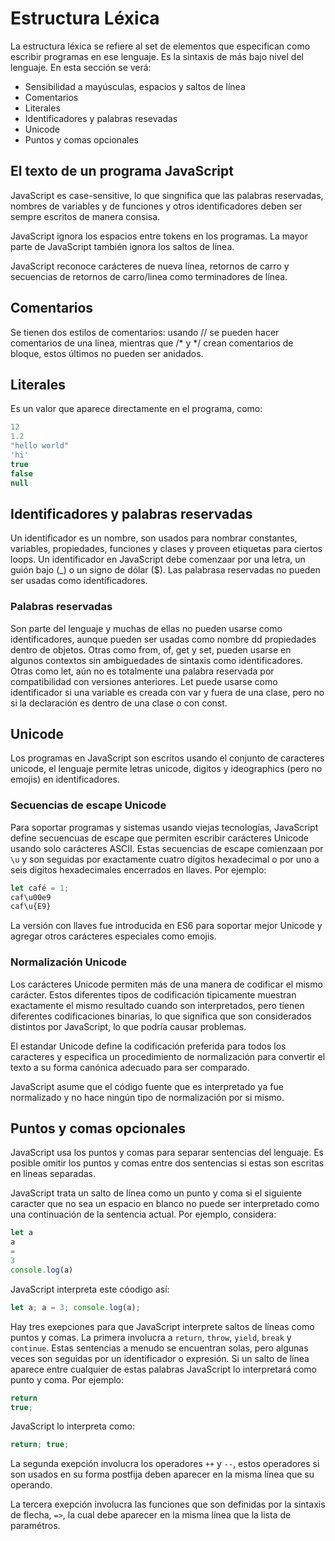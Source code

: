 # Estructura Léxica

La estructura léxica se refiere al set de elementos que especifican como escribir programas en ese lenguaje. Es la sintaxis de más bajo nivel del lenguaje. En esta sección se verá:

- Sensibilidad a mayúsculas, espacios y saltos de línea
- Comentarios
- Literales
- Identificadores y palabras resevadas
- Unicode
- Puntos y comas opcionales

## El texto de un programa JavaScript

JavaScript es case-sensitive, lo que singnifica que las palabras reservadas, nombres de variables y de funciones y otros identificadores deben ser sempre escritos de manera consisa.

JavaScript ignora los espacios entre tokens en los programas. La mayor parte de JavaScript también ignora los saltos de línea.

JavaScript reconoce carácteres de nueva línea, retornos de carro y secuencias de retornos de carro/linea como terminadores de línea.

## Comentarios

Se tienen dos estilos de comentarios: usando // se pueden hacer comentarios de una línea, mientras que /* y */ crean comentarios de bloque, estos últimos no pueden ser anidados.

## Literales

Es un valor que aparece directamente en el programa, como:

```js
12
1.2
"hello world"
'hi'
true
false
null
```

## Identificadores y palabras reservadas

Un identificador es un nombre, son usados para nombrar constantes, variables, propiedades, funciones y clases y proveen etiquetas para ciertos loops. Un identificador en JavaScript debe comenzaar por una letra, un guión bajo (_) o un signo de dólar ($). Las palabrasa reservadas no pueden ser usadas como identificadores.

### Palabras reservadas

Son parte del lenguaje y muchas de ellas no pueden usarse como identificadores, aunque pueden ser usadas como nombre dd propiedades dentro de objetos. Otras como from, of, get y set, pueden usarse en algunos contextos sin ambiguedades de sintaxis como identificadores. Otras como let, aún no es totalmente una palabra reservada por compatibilidad con versiones anteriores. Let puede usarse como identificador si una variable es creada con var y fuera de una clase, pero no si la declaración es dentro de una clase o con const.

## Unicode

Los programas en JavaScript son escritos usando el conjunto de caracteres unicode, el lenguaje permite letras unicode, digitos y ideographics (pero no emojis) en identificadores.

### Secuencias de escape Unicode

Para soportar programas y sistemas usando viejas tecnologías, JavaScript define secuencuas de escape que permiten escribir carácteres Unicode usando solo carácteres ASCII. Estas secuencias de escape comienzaan por `\u` y son seguidas por exactamente cuatro dígitos hexadecimal o por uno a seis digitos hexadecimales encerrados en llaves. Por ejemplo:

```js
let café = 1;
caf\u00e9
caf\u{E9}
```

La versión con llaves fue introducida en ES6 para soportar mejor Unicode y agregar otros carácteres especiales como emojis.

### Normalización Unicode

Los carácteres Unicode permiten más de una manera de codificar el mismo carácter. Estos diferentes tipos de codificación tipicamente muestran exactamente el mismo resultado cuando son interpretados, pero tienen diferentes codificaciones binarias, lo que significa que son considerados distintos por JavaScript, lo que podría causar problemas.

El estandar Unicode define la codificación preferida para todos los caracteres y especifica un procedimiento de normalización para convertir el texto a su forma canónica adecuado para ser comparado.

JavaScript asume que el código fuente que es interpretado ya fue normalizado y no hace ningún tipo de normalización por si mismo.

## Puntos y comas opcionales

JavaScript usa los puntos y comas para separar sentencias  del lenguaje. Es posible omitir los puntos y comas entre dos sentencias si estas son escritas en lineas separadas.

JavaScript trata un salto de línea como un punto y coma si el siguiente caracter que no sea un espacio en blanco no puede ser interpretado como una continuación de la sentencia actual. Por ejemplo, considera:

```js
let a
a
=
3
console.log(a)
```

JavaScript interpreta este cóodigo así:

```js
let a; a = 3; console.log(a);
```

Hay tres exepciones para que JavaScript interprete saltos de líneas como puntos y comas. La primera involucra a `return`, `throw`, `yield`, `break` y `continue`. Estas sentencias a menudo se encuentran solas, pero algunas veces son seguidas por un identificador o expresión. Si un salto de línea aparece entre cualquier de estas palabras JavaScript lo interpretará como punto y coma. Por ejemplo:

```js
return
true;
```

JavaScript lo interpreta como:

```js
return; true;
```

La segunda exepción involucra los operadores `++` y `--`, estos operadores si son usados en su forma postfija deben aparecer en la misma línea que su operando.

La tercera exepción involucra las funciones que son definidas por la sintaxis de flecha, `=>`, la cual debe aparecer en la misma línea que la lista de paramétros.
